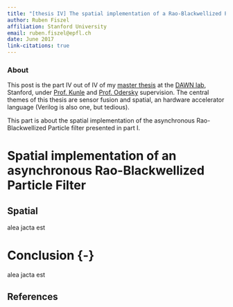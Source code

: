 ```yaml
---
title: "[thesis IV] The spatial implementation of a Rao-Blackwellized Particle Filter"
author: Ruben Fiszel
affiliation: Stanford University
email: ruben.fiszel@epfl.ch
date: June 2017
link-citations: true
---
```


### About

This post is the part IV out of IV of my [master thesis](assets/thesis.png) at the [DAWN lab](http://dawn.cs.stanford.edu/), Stanford, under [Prof. Kunle](http://arsenalfc.stanford.edu/kunle) and [Prof. Odersky](http://lampwww.epfl.ch/~odersky/) supervision. The central themes of this thesis are sensor fusion and spatial, an hardware accelerator language (Verilog is also one, but tedious). 

This part is about the spatial implementation of the asynchronous Rao-Blackwellized Particle filter presented in part I.

# Spatial implementation of an asynchronous Rao-Blackwellized Particle Filter

## Spatial

alea jacta est

# Conclusion {-}

alea jacta est



## References

